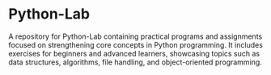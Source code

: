 # Python-Lab
A repository for Python-Lab containing practical programs and assignments focused on strengthening core concepts in Python programming. It includes exercises for beginners and advanced learners, showcasing topics such as data structures, algorithms, file handling, and object-oriented programming.
